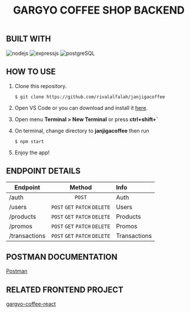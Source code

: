 <div style="display: flex;
    justify-content: center;
    align-items: center;">

# GARGYO COFFEE SHOP BACKEND

</div>

## BUILT WITH

![nodejs](https://img.shields.io/badge/nodejs-18-brightgreen)
![expressjs](https://img.shields.io/badge/expressjs-4-lightgrey)
![postgreSQL](https://img.shields.io/badge/postgreSQL-14-blue)


## HOW TO USE
1. Clone this repository.
    ```
    $ git clone https://github.com/rivalalfalah/janjigacoffee
    ```

2. Open VS Code or you can download and install it [here](https://code.visualstudio.com/).

3. Open menu **Terminal > New Terminal** or press **ctrl+shift+`** 

4. On terminal, change directory to **janjigacoffee** then run 
    ```
    $ npm start
    ```

5. Enjoy the app!

## ENDPOINT DETAILS
| Endpoint      |               Method                | Info              |
| ------------- | :---------------------------------: | :---------------- |
| /auth         |               `POST`                | Auth              |
| /users        |    `POST` `GET` `PATCH` `DELETE`    | Users             |
| /products     |    `POST` `GET` `PATCH` `DELETE`    | Products          |
| /promos       |    `POST` `GET` `PATCH` `DELETE`    | Promos            |
| /transactions |    `POST` `GET` `PATCH` `DELETE`    | Transactions      |

## POSTMAN DOCUMENTATION
[Postman](https://documenter.getpostman.com/view/23804140/2s83zjr39w)

## RELATED FRONTEND PROJECT
[gargyo-coffee-react](https://github.com/rivalalfalah/web11.git)

